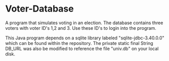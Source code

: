 # Voter-Database
A program that simulates voting in an election.
The database contains three voters with voter ID's 1,2 and 3. Use these ID's to login into the program.

This Java program depends on a sqlite library labeled "sqlite-jdbc-3.40.0.0" which can be found within the repository.
The private static final String DB_URL was also be modified to reference the file "univ.db" on your local disk.
